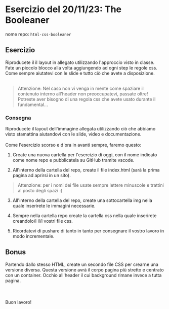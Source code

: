  # Esercizio del 20/11/23: <strong>The Booleaner</strong>

nome repo: `html-css-booleaner`<br>


## Esercizio
Riproducete il il layout in allegato utilizzando l'approccio visto in classe.  
Fate un piccolo blocco alla volta aggiungendo ad ogni step le regole css. Come sempre aiutatevi con le slide e tutto ciò che avete a disposizione.   
<br>
>Attenzione:
>Nel caso non vi venga in mente come spaziare il contenuto interno all'header non preoccupatevi, passate oltre!  
>Potreste aver bisogno di una regola css che avete usato durante il fundamental...

### Consegna
Riproducete il layout dell'immagine allegata utilizzando ciò che abbiamo visto stamattina aiutandovi con le slide, video e documentazione.
<br>
<br>
Come l'esercizio scorso e d'ora in avanti sempre, faremo questo:

1. Create una nuova cartella per l'esercizio di oggi, con il nome indicato come nome repo e pubblicatela su GitHub tramite vscode.

2. All'interno della cartella del repo, create il file index.html (sarà la prima pagina ad aprirsi in un sito).

>Attenzione: per i nomi dei file usate sempre lettere minuscole e trattini al posto degli spazi :)

3. All'interno della cartella del repo, create una sottocartella img nella quale inserirete le immagini necessarie.

4. Sempre nella cartella repo create la cartella css nella quale inserirete creandolo/i il/i vostri file css.

5. Ricordatevi di pushare di tanto in tanto per consegnare il vostro lavoro in modo incrementale.

## Bonus

Partendo dallo stesso HTML, create un secondo file CSS per crearne una versione diversa.
Questa versione avrà il corpo pagina più stretto e centrato con un container. Occhio all'header il cui background rimane invece a tutta pagina.  
<br>
<br>
<br>
Buon lavoro!